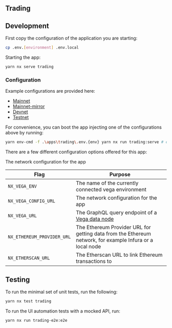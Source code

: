 ## Trading

## Development

First copy the configuration of the application you are starting:

```bash
cp .env.[environment] .env.local
```

Starting the app:

```bash
yarn nx serve trading
```

### Configuration

Example configurations are provided here:

- [Mainnet](./.env.mainnet)
- [Mainnet-mirror](./.env.mainnet-mirror)
- [Devnet](./.env.devnet)
- [Testnet](./.env.testnet)

For convenience, you can boot the app injecting one of the configurations above by running:

```bash
yarn env-cmd -f .\apps\trading\.env.{env} yarn nx run trading:serve # e.g. stagnet1
```

There are a few different configuration options offered for this app:

The network configuration for the app

| **Flag**                   | **Purpose**                                                                                              |
| -------------------------- | -------------------------------------------------------------------------------------------------------- |
| `NX_VEGA_ENV`              | The name of the currently connected vega environment                                                     |
| `NX_VEGA_CONFIG_URL`       | The network configuration for the app                                                                    |
| `NX_VEGA_URL`              | The GraphQL query endpoint of a [Vega data node](https://github.com/vegaprotocol/networks#data-node)     |
| `NX_ETHEREUM_PROVIDER_URL` | The Ethereum Provider URL for getting data from the Ethereum network, for example Infura or a local node |
| `NX_ETHERSCAN_URL`         | The Etherscan URL to link Ethereum transactions to                                                       |

## Testing

To run the minimal set of unit tests, run the following:

```bash
yarn nx test trading
```

To run the UI automation tests with a mocked API, run:

```bash
yarn nx run trading-e2e:e2e
```
